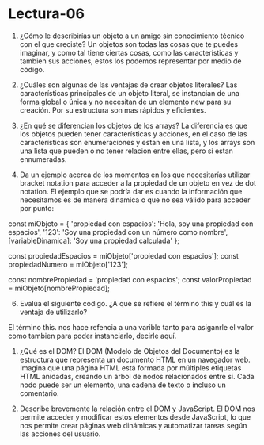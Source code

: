 # Lectura-06

1. ¿Cómo le describirías un objeto a un amigo sin conocimiento técnico con el que creciste?
Un objetos son todas las cosas que te puedes imaginar, y como tal tiene ciertas cosas, como las características y tambien sus acciones, estos los podemos representar por medio de código.

2. ¿Cuáles son algunas de las ventajas de crear objetos literales?
Las características principales de un objeto literal, se instancian de una forma global o única y no necesitan de un elemento new para su creación.
Por su estructura son mas rápidos y eficientes. 

4. ¿En qué se diferencian los objetos de los arrays?
La diferencia es que los objetos pueden tener características y acciones, en el caso de las características son enumeraciones y estan en una lista, y los arrays son una lista que pueden o no tener relacion entre ellas, pero si estan ennumeradas.

5. Da un ejemplo acerca de los momentos en los que necesitarías utilizar bracket notation para acceder a la propiedad de un objeto en vez de dot notation.
El ejemplo que se podría dar es cuando la información que necesitamos es de manera dinamica o que no sea válido para acceder por punto:

const miObjeto = {
  'propiedad con espacios': 'Hola, soy una propiedad con espacios',
  '123': 'Soy una propiedad con un número como nombre',
  [variableDinamica]: 'Soy una propiedad calculada'
};

const propiedadEspacios = miObjeto['propiedad con espacios'];
const propiedadNumero = miObjeto['123'];

const nombrePropiedad = 'propiedad con espacios';
const valorPropiedad = miObjeto[nombrePropiedad];

6. Evalúa el siguiente código. ¿A qué se refiere el término this y cuál es la ventaja de utilizarlo?

El término this. nos hace refencia a una varible tanto para asiganrle el valor como tambien para poder instanciarlo, decirle aquí. 

1. ¿Qué es el DOM?
El DOM (Modelo de Objetos del Documento) es la estructura que representa un documento HTML en un navegador web. Imagina que una página HTML está formada por múltiples etiquetas HTML anidadas, creando un árbol de nodos relacionados entre sí.  Cada nodo puede ser un elemento, una cadena de texto o incluso un comentario.
  
2. Describe brevemente la relación entre el DOM y JavaScript.
El DOM nos permite acceder y modificar estos elementos desde JavaScript, lo que nos permite crear páginas web dinámicas y automatizar tareas según las acciones del usuario.

